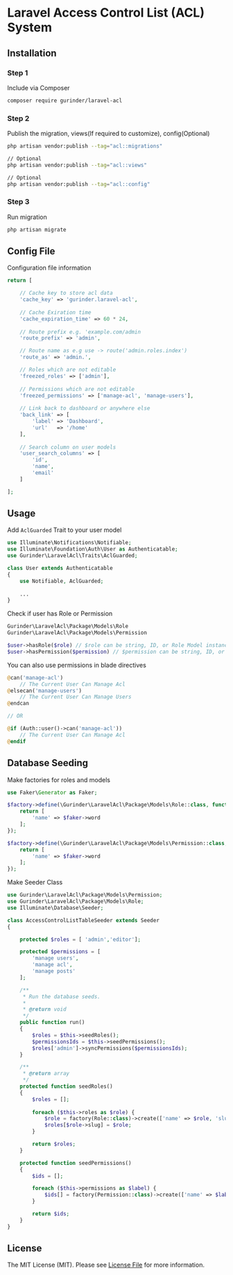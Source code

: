 # Laravel Access Control List (ACL) System

## Installation
### Step 1 
Include via Composer

```bash
composer require gurinder/laravel-acl
```
### Step 2
Publish the migration, views(If required to customize), config(Optional)
``` bash
php artisan vendor:publish --tag="acl::migrations"

// Optional
php artisan vendor:publish --tag="acl::views"

// Optional
php artisan vendor:publish --tag="acl::config"
```
### Step 3
Run migration
```bash
php artisan migrate
```
## Config File
Configuration file information

```php
return [

    // Cache key to store acl data
    'cache_key' => 'gurinder.laravel-acl',
    
    // Cache Exiration time
    'cache_expiration_time' => 60 * 24,
    
    // Route prefix e.g. 'example.com/admin
    'route_prefix' => 'admin',

    // Route name as e.g use -> route('admin.roles.index')
    'route_as' => 'admin.',

    // Roles which are not editable
    'freezed_roles' => ['admin'],
    
    // Permissions which are not editable
    'freezed_permissions' => ['manage-acl', 'manage-users'],
    
    // Link back to dashboard or anywhere else
    'back_link' => [
        'label' => 'Dashboard',
        'url'   => '/home'
    ],
    
    // Search column on user models
    'user_search_columns' => [
        'id',
        'name',
        'email'
    ]

];
```

## Usage
Add `AclGuarded` Trait to your user model
```php
use Illuminate\Notifications\Notifiable;
use Illuminate\Foundation\Auth\User as Authenticatable;
use Gurinder\LaravelAcl\Traits\AclGuarded;

class User extends Authenticatable
{
    use Notifiable, AclGuarded;
    
    ...
}
```

Check if user has Role or Permission
```php
Gurinder\LaravelAcl\Package\Models\Role
Gurinder\LaravelAcl\Package\Models\Permission

$user->hasRole($role) // $role can be string, ID, or Role Model instance
$user->hasPermission($permission) // $permission can be string, ID, or Permission Model instance
```

You can also use permissions in blade directives
```php
@can('manage-acl')
    // The Current User Can Manage Acl
@elsecan('manage-users')
    // The Current User Can Manage Users
@endcan

// OR

@if (Auth::user()->can('manage-acl'))
    // The Current User Can Manage Acl
@endif

```

## Database Seeding
Make factories for roles and models
```php
use Faker\Generator as Faker;

$factory->define(\Gurinder\LaravelAcl\Package\Models\Role::class, function (Faker $faker) {
    return [
        'name' => $faker->word
    ];
});

$factory->define(\Gurinder\LaravelAcl\Package\Models\Permission::class, function (Faker $faker) {
    return [
        'name' => $faker->word
    ];
});
```
Make Seeder Class

```php
use Gurinder\LaravelAcl\Package\Models\Permission;
use Gurinder\LaravelAcl\Package\Models\Role;
use Illuminate\Database\Seeder;

class AccessControlListTableSeeder extends Seeder
{

    protected $roles = [ 'admin','editor'];

    protected $permissions = [
        'manage users',
        'manage acl',
        'manage posts'
    ];

    /**
     * Run the database seeds.
     *
     * @return void
     */
    public function run()
    {
        $roles = $this->seedRoles();
        $permissionsIds = $this->seedPermissions();
        $roles['admin']->syncPermissions($permissionsIds);
    }

    /**
     * @return array
     */
    protected function seedRoles()
    {
        $roles = [];
        
        foreach ($this->roles as $role) {
            $role = factory(Role::class)->create(['name' => $role, 'slug' => str_slug($role)]);
            $roles[$role->slug] = $role;
        }

        return $roles;
    }

    protected function seedPermissions()
    {
        $ids = [];

        foreach ($this->permissions as $label) {
            $ids[] = factory(Permission::class)->create(['name' => $label, 'slug' => str_slug($label)])->id;
        }

        return $ids;
    }
}
```

## License

The MIT License (MIT). Please see [License File](LICENSE.md) for more information.